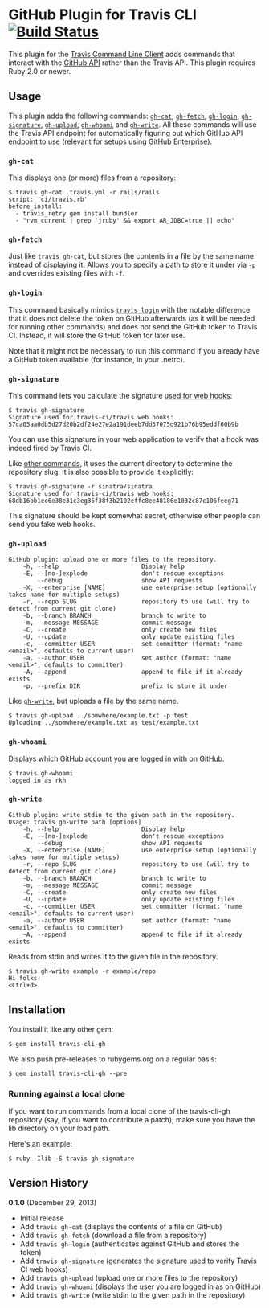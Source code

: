 # GitHub Plugin for Travis CLI [![Build Status](https://travis-ci.org/travis-ci/travis-cli-gh.png?branch=master)](https://travis-ci.org/travis-ci/travis-cli-gh)

This plugin for the [Travis Command Line Client](https://github.com/travis-ci/travis#readme) adds commands that interact with the [GitHub API](http://developer.github.com/v3/) rather than the Travis API. This plugin requires Ruby 2.0 or newer.

## Usage

This plugin adds the following commands: [`gh-cat`](#gh-cat), [`gh-fetch`](#gh-fetch), [`gh-login`](#gh-login), [`gh-signature`](#gh-signature), [`gh-upload`](#gh-upload), [`gh-whoami`](#gh-whoami) and  [`gh-write`](#gh-write). All these commands will use the Travis API endpoint for automatically figuring out which GitHub API endpoint to use (relevant for setups using GitHub Enterprise).

### `gh-cat`

This displays one (or more) files from a repository:

    $ travis gh-cat .travis.yml -r rails/rails
    script: 'ci/travis.rb'
    before_install:
      - travis_retry gem install bundler
      - "rvm current | grep 'jruby' && export AR_JDBC=true || echo"

### `gh-fetch`

Just like `travis gh-cat`, but stores the contents in a file by the same name instead of displaying it. Allows you to specify a path to store it under via `-p` and overrides existing files with `-f`.

### `gh-login`

This command basically mimics [`travis login`](https://github.com/travis-ci/travis#login) with the notable difference that it does not delete the token on GitHub afterwards (as it will be needed for running other commands) and does not send the GitHub token to Travis CI. Instead, it will store the GitHub token for later use.

Note that it might not be necessary to run this command if you already have a GitHub token available (for instance, in your .netrc).

### `gh-signature`

This command lets you calculate the signature [used for web hooks](http://about.travis-ci.org/docs/user/notifications/#Authorization):

    $ travis gh-signature
    Signature used for travis-ci/travis web hooks: 57ca05aa0db5d27d20b2df24e27e2a191deeb7dd37075d921b76b95eddf60b9b

You can use this signature in your web application to verify that a hook was indeed fired by Travis CI.

Like [other commands](https://github.com/travis-ci/travis#repository-commands), it uses the current directory to determine the repository slug. It is also possible to provide it explicitly:

    $ travis gh-signature -r sinatra/sinatra
    Signature used for travis-ci/travis web hooks: 68db16bb1ec6e38e31c3eg35f38f3b2102effc8ee48186e1032c87c106feeg71

This signature should be kept somewhat secret, otherwise other people can send you fake web hooks.

### `gh-upload`

    GitHub plugin: upload one or more files to the repository.
        -h, --help                       Display help
        -E, --[no-]explode               don't rescue exceptions
            --debug                      show API requests
        -X, --enterprise [NAME]          use enterprise setup (optionally takes name for multiple setups)
        -r, --repo SLUG                  repository to use (will try to detect from current git clone)
        -b, --branch BRANCH              branch to write to
        -m, --message MESSAGE            commit message
        -C, --create                     only create new files
        -U, --update                     only update existing files
        -c, --committer USER             set committer (format: "name <email>", defaults to current user)
        -a, --author USER                set author (format: "name <email>", defaults to committer)
        -A, --append                     append to file if it already exists
        -p, --prefix DIR                 prefix to store it under

Like [`gh-write`](#gh-write), but uploads a file by the same name.

    $ travis gh-upload ../somwhere/example.txt -p test
    Uploading ../somwhere/example.txt as test/example.txt

### `gh-whoami`

Displays which GitHub account you are logged in with on GitHub.

    $ travis gh-whoami
    logged in as rkh

### `gh-write`

    GitHub plugin: write stdin to the given path in the repository.
    Usage: travis gh-write path [options]
        -h, --help                       Display help
        -E, --[no-]explode               don't rescue exceptions
            --debug                      show API requests
        -X, --enterprise [NAME]          use enterprise setup (optionally takes name for multiple setups)
        -r, --repo SLUG                  repository to use (will try to detect from current git clone)
        -b, --branch BRANCH              branch to write to
        -m, --message MESSAGE            commit message
        -C, --create                     only create new files
        -U, --update                     only update existing files
        -c, --committer USER             set committer (format: "name <email>", defaults to current user)
        -a, --author USER                set author (format: "name <email>", defaults to committer)
        -A, --append                     append to file if it already exists

Reads from stdin and writes it to the given file in the repository.

    $ travis gh-write example -r example/repo
    Hi folks!
    <Ctrl+d>

## Installation

You install it like any other gem:

    $ gem install travis-cli-gh

We also push pre-releases to rubygems.org on a regular basis:

    $ gem install travis-cli-gh --pre

### Running against a local clone

If you want to run commands from a local clone of the travis-cli-gh repository (say, if you want to contribute a patch), make sure you have the lib directory on your load path.

Here's an example:

    $ ruby -Ilib -S travis gh-signature

## Version History

**0.1.0** (December 29, 2013)

* Initial release
* Add `travis gh-cat` (displays the contents of a file on GitHub)
* Add `travis gh-fetch` (download a file from a repository)
* Add `travis gh-login` (authenticates against GitHub and stores the token)
* Add `travis gh-signature` (generates the signature used to verify Travis CI web hooks)
* Add `travis gh-upload` (upload one or more files to the repository)
* Add `travis gh-whoami` (displays the user you are logged in as on GitHub)
* Add `travis gh-write` (write stdin to the given path in the repository)
